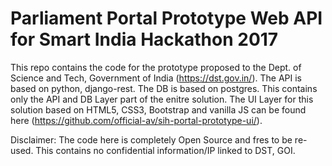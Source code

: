 # Parliament Portal Prototype Web API for Smart India Hackathon 2017
This repo contains the code for the prototype proposed to the Dept. of Science and Tech, Government of India (https://dst.gov.in/).
The API is based on python, django-rest.
The DB is based on postgres.
This contains only the API and DB Layer part of the enitre solution.
The UI Layer for this solution based on HTML5, CSS3, Bootstrap and vanilla JS can be found here (https://github.com/official-av/sih-portal-prototype-ui/).

Disclaimer:
The code here is completely Open Source and fres to be re-used. This contains no confidential information/IP linked to DST, GOI.

